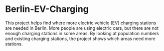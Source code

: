 # Berlin-EV-Charging
This project helps find where more electric vehicle (EV) charging stations are needed in Berlin. More people are using electric cars, but there are not enough charging stations in some areas. By looking at population numbers and existing charging stations, the project shows which areas need more stations. 
